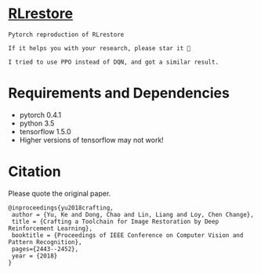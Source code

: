 # [RLrestore](https://arxiv.org/abs/1804.03312)

`Pytorch reproduction of RLrestore`

`If it helps you with your research, please star it 🎈`

`I tried to use PPO instead of DQN, and got a similar result.`

# Requirements and Dependencies
- pytorch 0.4.1
- python 3.5
- tensorflow 1.5.0
- Higher versions of tensorflow may not work!

# Citation

Please quote the original paper.

```
@inproceedings{yu2018crafting,
 author = {Yu, Ke and Dong, Chao and Lin, Liang and Loy, Chen Change},
 title = {Crafting a Toolchain for Image Restoration by Deep Reinforcement Learning},
 booktitle = {Proceedings of IEEE Conference on Computer Vision and Pattern Recognition},
 pages={2443--2452},
 year = {2018} 
}
```
